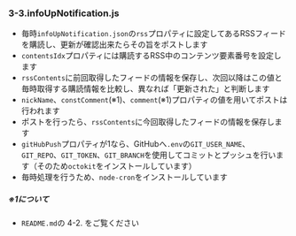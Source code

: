 ### 3-3.infoUpNotification.js
- 毎時`infoUpNotification.json`の`rss`プロパティに設定してあるRSSフィードを購読し、更新が確認出来たらその旨をポストします
- `contentsIdx`プロパティには購読するRSS中のコンテンツ要素番号を設定します
- `rssContents`に前回取得したフィードの情報を保存し、次回以降はこの値と毎時取得する購読情報を比較し、異なれば「更新された」と判断します
- `nickName`、`constComment`(※1)、`comment`(※1)プロパティの値を用いてポストは行われます
- ポストを行ったら、`rssContents`に今回取得したフィードの情報を保存します
- `gitHubPush`プロパティが1なら、GitHubへ`.env`の`GIT_USER_NAME`、`GIT_REPO`、`GIT_TOKEN`、`GIT_BRANCH`を使用してコミットとプッシュを行います（そのため`octokit`をインストールしています）
- 毎時処理を行うため、`node-cron`をインストールしています


##### ※1について
- `README.md`の 4-2. をご覧ください
